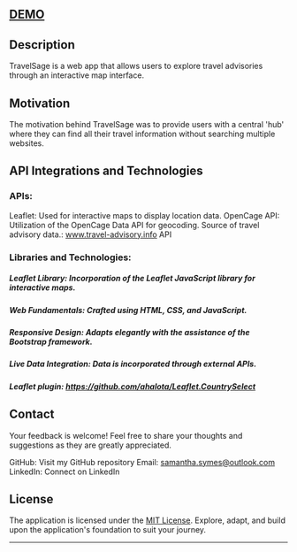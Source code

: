 ## [DEMO](http://ssymes-dev.github.io)

## Description

TravelSage is a web app that allows users to explore travel advisories through an interactive map interface. 

## Motivation

The motivation behind TravelSage was to provide users with a central 'hub' where they can find all their travel information without searching multiple websites.

## API Integrations and Technologies
### APIs:
Leaflet: Used for interactive maps to display location data.
OpenCage API: Utilization of the OpenCage Data API for geocoding.
Source of travel advisory data.: www.travel-advisory.info API

### Libraries and Technologies:
##### Leaflet Library: Incorporation of the Leaflet JavaScript library for interactive maps.
##### Web Fundamentals: Crafted using HTML, CSS, and JavaScript.
##### Responsive Design: Adapts elegantly with the assistance of the Bootstrap framework.
##### Live Data Integration: Data is incorporated through external APIs.
##### Leaflet plugin: https://github.com/ahalota/Leaflet.CountrySelect

## Contact
Your feedback is welcome! Feel free to share your thoughts and suggestions as they are greatly appreciated.

GitHub: Visit my GitHub repository
Email: samantha.symes@outlook.com
LinkedIn: Connect on LinkedIn

## License

The application is licensed under the [MIT License](LICENSE). Explore, adapt, and build upon the application's foundation to suit your journey.

---
